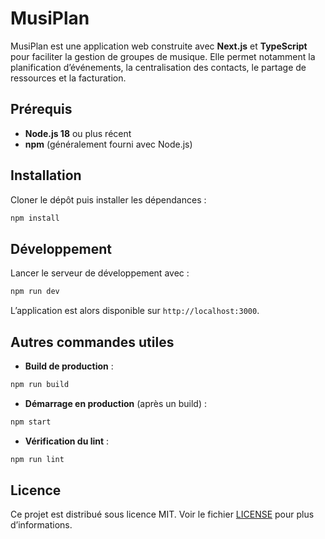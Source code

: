 # MusiPlan

MusiPlan est une application web construite avec **Next.js** et **TypeScript** pour faciliter la gestion de groupes de musique. Elle permet notamment la planification d’événements, la centralisation des contacts, le partage de ressources et la facturation.

## Prérequis

- **Node.js 18** ou plus récent
- **npm** (généralement fourni avec Node.js)

## Installation

Cloner le dépôt puis installer les dépendances :

```bash
npm install
```

## Développement

Lancer le serveur de développement avec :

```bash
npm run dev
```

L’application est alors disponible sur `http://localhost:3000`.

## Autres commandes utiles

- **Build de production** :

```bash
npm run build
```

- **Démarrage en production** (après un build) :

```bash
npm start
```

- **Vérification du lint** :

```bash
npm run lint
```

## Licence

Ce projet est distribué sous licence MIT. Voir le fichier [LICENSE](LICENSE) pour plus d’informations.

